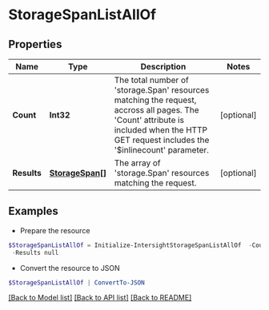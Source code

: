 # StorageSpanListAllOf
## Properties

Name | Type | Description | Notes
------------ | ------------- | ------------- | -------------
**Count** | **Int32** | The total number of &#39;storage.Span&#39; resources matching the request, accross all pages. The &#39;Count&#39; attribute is included when the HTTP GET request includes the &#39;$inlinecount&#39; parameter. | [optional] 
**Results** | [**StorageSpan[]**](StorageSpan.md) | The array of &#39;storage.Span&#39; resources matching the request. | [optional] 

## Examples

- Prepare the resource
```powershell
$StorageSpanListAllOf = Initialize-IntersightStorageSpanListAllOf  -Count null `
 -Results null
```

- Convert the resource to JSON
```powershell
$StorageSpanListAllOf | ConvertTo-JSON
```

[[Back to Model list]](../README.md#documentation-for-models) [[Back to API list]](../README.md#documentation-for-api-endpoints) [[Back to README]](../README.md)

